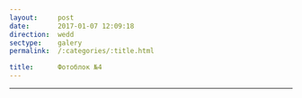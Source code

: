 ```yaml
---
layout:     post
date:       2017-01-07 12:09:18
direction:  wedd
sectype:    galery
permalink:  /:categories/:title.html

title:      Фотоблок №4
---
```


<section class="wedd_galery">                       
    <div id="fotoblock-4" class="owl-carousel owl-theme">
        <a data-toggle="modal" href="#responsive" class="item"><div class="img_inline" style="background-image: url(../images/wedd/4_1.jpg)"></div></a>
        <a data-toggle="modal" href="#responsive" class="item"><div class="img_inline" style="background-image: url(../images/wedd/4_2.png)"></div></a>
        <a data-toggle="modal" href="#responsive" class="item"><div class="img_inline" style="background-image: url(../images/wedd/4_3.jpg)"></div></a>
        <a data-toggle="modal" href="#responsive" class="item"><div class="img_inline" style="background-image: url(../images/wedd/4_4.jpg)"></div></a>
        <a data-toggle="modal" href="#responsive" class="item"><div class="img_inline" style="background-image: url(../images/wedd/4_5.jpg)"></div></a>
        <a data-toggle="modal" href="#responsive" class="item"><div class="img_inline" style="background-image: url(../images/wedd/4_6.jpg)"></div></a>
    </div>
    <div class="container">
        <hr class="style-wedd">
    </div>
</section>
